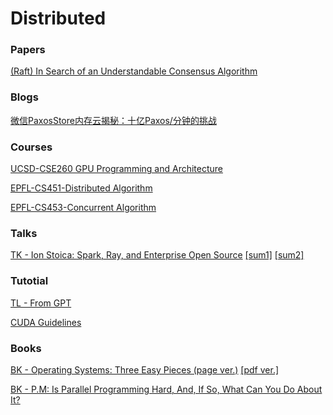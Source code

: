 # Distributed

### Papers

[(Raft) In Search of an Understandable Consensus Algorithm](https://www.usenix.org/node/184041.)

### Blogs

[微信PaxosStore内存云揭秘：十亿Paxos/分钟的挑战](https://mp.weixin.qq.com/s?__biz=MjM5MDE0Mjc4MA==&mid=2650994526&idx=1&sn=255dd87bd8601919bda3d597c65439f3&chksm=bdbf0f0d8ac8861bad452606b302ca6655cf84ed161584a1246a8cb9fd1361ec1ac1386ffd92&scene=21#wechat_redirect)

### Courses

[UCSD-CSE260 GPU Programming and Architecture](https://cseweb.ucsd.edu/classes/fa15/cse260-a/lectures.html)

[EPFL-CS451-Distributed Algorithm](https://dcl.epfl.ch/site/education/da)

[EPFL-CS453-Concurrent Algorithm](https://dcl.epfl.ch/site/education/ca_2021)

### Talks

[TK - Ion Stoica: Spark, Ray, and Enterprise Open Source](https://www.youtube.com/watch?v=-MVLURFH5nk) [[sum1]](https://zhuanlan.zhihu.com/p/464071406) [[sum2]](https://zhuanlan.zhihu.com/p/463958487)

### Tutotial

[TL - From GPT](https://github.com/EdwardTex/references_for_my_phd/blob/main/sys/tl_fromgpt.md)

[CUDA Guidelines](https://docs.nvidia.com/cuda/cuda-c-programming-guide/index.html)

### Books

[BK - Operating Systems: Three Easy Pieces (page ver.)](https://pages.cs.wisc.edu/~remzi/OSTEP/#book-chapters) [[pdf ver.]](https://github.com/mthipparthi/operating-systems-three-easy-pieces/blob/master/book.pdf)

[BK - P.M: Is Parallel Programming Hard, And, If So, What Can You Do About It?](https://mirrors.edge.kernel.org/pub/linux/kernel/people/paulmck/perfbook/perfbook.html)





